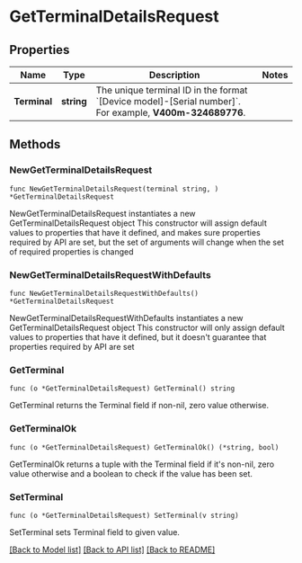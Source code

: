# GetTerminalDetailsRequest

## Properties

Name | Type | Description | Notes
------------ | ------------- | ------------- | -------------
**Terminal** | **string** | The unique terminal ID in the format &#x60;[Device model]-[Serial number]&#x60;.   For example, **V400m-324689776**. | 

## Methods

### NewGetTerminalDetailsRequest

`func NewGetTerminalDetailsRequest(terminal string, ) *GetTerminalDetailsRequest`

NewGetTerminalDetailsRequest instantiates a new GetTerminalDetailsRequest object
This constructor will assign default values to properties that have it defined,
and makes sure properties required by API are set, but the set of arguments
will change when the set of required properties is changed

### NewGetTerminalDetailsRequestWithDefaults

`func NewGetTerminalDetailsRequestWithDefaults() *GetTerminalDetailsRequest`

NewGetTerminalDetailsRequestWithDefaults instantiates a new GetTerminalDetailsRequest object
This constructor will only assign default values to properties that have it defined,
but it doesn't guarantee that properties required by API are set

### GetTerminal

`func (o *GetTerminalDetailsRequest) GetTerminal() string`

GetTerminal returns the Terminal field if non-nil, zero value otherwise.

### GetTerminalOk

`func (o *GetTerminalDetailsRequest) GetTerminalOk() (*string, bool)`

GetTerminalOk returns a tuple with the Terminal field if it's non-nil, zero value otherwise
and a boolean to check if the value has been set.

### SetTerminal

`func (o *GetTerminalDetailsRequest) SetTerminal(v string)`

SetTerminal sets Terminal field to given value.



[[Back to Model list]](../README.md#documentation-for-models) [[Back to API list]](../README.md#documentation-for-api-endpoints) [[Back to README]](../README.md)



